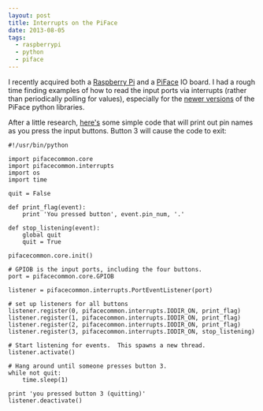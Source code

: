 ```yaml
---
layout: post
title: Interrupts on the PiFace
date: 2013-08-05
tags:
  - raspberrypi
  - python
  - piface
---
```


I recently acquired both a [Raspberry Pi][] and a [PiFace][] IO board.
I had a rough time finding examples of how to read the input ports via
interrupts (rather than periodically polling for values), especially
for the [newer versions][] of the PiFace python libraries.

[newer versions]: https://github.com/piface

After a little research, [here's][buttons.py] some simple code that
will print out pin names as you press the input buttons.  Button 3
will cause the code to exit:

    #!/usr/bin/python

    import pifacecommon.core
    import pifacecommon.interrupts
    import os
    import time

    quit = False

    def print_flag(event):
        print 'You pressed button', event.pin_num, '.'

    def stop_listening(event):
        global quit
        quit = True

    pifacecommon.core.init()

    # GPIOB is the input ports, including the four buttons.
    port = pifacecommon.core.GPIOB

    listener = pifacecommon.interrupts.PortEventListener(port)

    # set up listeners for all buttons
    listener.register(0, pifacecommon.interrupts.IODIR_ON, print_flag)
    listener.register(1, pifacecommon.interrupts.IODIR_ON, print_flag)
    listener.register(2, pifacecommon.interrupts.IODIR_ON, print_flag)
    listener.register(3, pifacecommon.interrupts.IODIR_ON, stop_listening)

    # Start listening for events.  This spawns a new thread.
    listener.activate()

    # Hang around until someone presses button 3.
    while not quit:
        time.sleep(1)

    print 'you pressed button 3 (quitting)'
    listener.deactivate()

[buttons.py]: https://gist.github.com/larsks/6161684
[raspberry pi]: http://www.raspberrypi.org/
[piface]: http://www.element14.com/community/docs/DOC-52857/l/piface-digital-for-raspberry-pi

